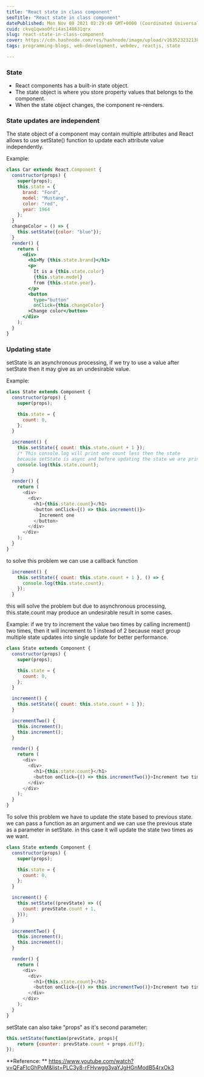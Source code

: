 ```yaml
---
title: "React state in class component"
seoTitle: "React state in class component"
datePublished: Mon Nov 08 2021 02:29:49 GMT+0000 (Coordinated Universal Time)
cuid: ckvq1qwao0fci4as148631qrx
slug: react-state-in-class-component
cover: https://cdn.hashnode.com/res/hashnode/image/upload/v1635232321389/GpniLUQ6a.png
tags: programming-blogs, web-development, webdev, reactjs, state

---
```


### State
- React components has a built-in state object. 
- The state object is where you store property values that belongs to the component.
- When the state object changes, the component re-renders.

### State updates are independent
The state object of a component may contain multiple attributes and React allows to use setState() function to update each attribute value independently. 

Example:
```jsx
class Car extends React.Component {
  constructor(props) {
    super(props);
    this.state = {
      brand: "Ford",
      model: "Mustang",
      color: "red",
      year: 1964
    };
  }
  changeColor = () => {
    this.setState({color: "blue"});
  }
  render() {
    return (
      <div>
        <h1>My {this.state.brand}</h1>
        <p>
          It is a {this.state.color}
          {this.state.model}
          from {this.state.year}.
        </p>
        <button
          type="button"
          onClick={this.changeColor}
        >Change color</button>
      </div>
    );
  }
}
``` 
### Updating state
setState is an asynchronous processing, if we try to use a value after setState then it may give as an undesirable value.

Example: 
```js
class State extends Component {
  constructor(props) {
    super(props);

    this.state = {
      count: 0,
    };
  }

  increment() {
    this.setState({ count: this.state.count + 1 });
    /* This console.log will print one count less then the state 
    because setState is async and before updating the state we are printing the value */
    console.log(this.state.count);
  }

  render() {
    return (
      <div>
        <div>
          <h1>{this.state.count}</h1>
          <button onClick={() => this.increment()}>
            Increment one
          </button>
        </div>
      </div>
    );
  }
}
```

to solve this problem we can use a callback function
```js
  increment() {
    this.setState({ count: this.state.count + 1 }, () => {
      console.log(this.state.count);
    });
  }
```
this will solve the problem but due to asynchronous processing, this.state.count may produce an undesirable result in some cases.

Example:
if we try to increment the value two times by calling increment() two times, then it will increment to 1 instead of 2 because react group multiple state updates into single update for better performance.
```js
class State extends Component {
  constructor(props) {
    super(props);

    this.state = {
      count: 0,
    };
  }

  increment() {
    this.setState({ count: this.state.count + 1 });
  }

  incrementTwo() {
    this.increment();
    this.increment();
  }

  render() {
    return (
      <div>
        <div>
          <h1>{this.state.count}</h1>
          <button onClick={() => this.incrementTwo()}>Increment two times</button>
        </div>
      </div>
    );
  }
}
```
To solve this problem we have to update the state based to previous state. we can pass a function as an argument and we can use the previous state as a parameter in setState. in this case it will update the state two times as we want.
```js
class State extends Component {
  constructor(props) {
    super(props);

    this.state = {
      count: 0,
    };
  }

  increment() {
    this.setState((prevState) => ({
      count: prevState.count + 1,
    }));
  }

  incrementTwo() {
    this.increment();
    this.increment();
  }

  render() {
    return (
      <div>
        <div>
          <h1>{this.state.count}</h1>
          <button onClick={() => this.incrementTwo()}>Increment two times</button>
        </div>
      </div>
    );
  }
}
```
setState can also take "props" as it's second parameter:
```js
this.setState(function(prevState, props){
    return {counter: prevState.count + props.diff};
});
```
**Reference: **
https://www.youtube.com/watch?v=QFaFIcGhPoM&list=PLC3y8-rFHvwgg3vaYJgHGnModB54rxOk3
